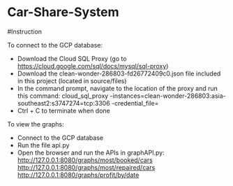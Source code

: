 # Car-Share-System
#Instruction

To connect to the GCP database:
* Download the Cloud SQL Proxy (go to https://cloud.google.com/sql/docs/mysql/sql-proxy)
* Download the clean-wonder-286803-fd26772409c0.json file included in this project (located in source/files)
* In the command prompt, navigate to the location of the proxy and run this command:
cloud_sql_proxy -instances=clean-wonder-286803:asia-southeast2:s3747274=tcp:3306 -credential_file=<PATH TO THE JSON FILE>
* Ctrl + C to terminate when done

To view the graphs:
* Connect to the GCP database
* Run the file api.py
* Open the browser and run the APIs in graphAPI.py:
http://127.0.0.1:8080/graphs/most/booked/cars
http://127.0.0.1:8080/graphs/most/repaired/cars
http://127.0.0.1:8080/graphs/profit/by/date 



